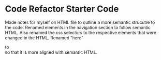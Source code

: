 # Code Refactor Starter Code
Made notes for myself on HTML file to outline a more semantic strucutre to the code.
Renamed elements in the navigation section to follow semantic HTML. Also renamed the css selectors to the respective elements that were changed in the HTML. 
Renamed "hero" <div> to <section> so that it is more aligned with semantic HTML.